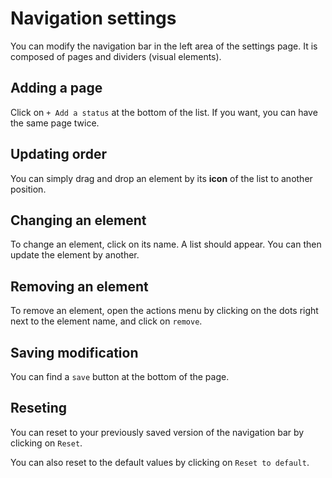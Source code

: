 # Navigation settings

You can modify the navigation bar in the left area of the settings page. It is composed of pages and dividers (visual elements).

## Adding a page

Click on `+ Add a status` at the bottom of the list. If you want, you can have the same page twice.

## Updating order

You can simply drag and drop an element by its **icon** of the list to another position.

## Changing an element

To change an element, click on its name. A list should appear. You can then update the element by another.

## Removing an element

To remove an element, open the actions menu by clicking on the dots right next to the element name, and click on `remove`.

## Saving modification

You can find a `save` button at the bottom of the page.

## Reseting

You can reset to your previously saved version of the navigation bar by clicking on `Reset`.

You can also reset to the default values by clicking on `Reset to default`.